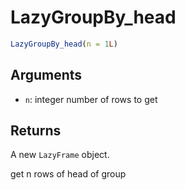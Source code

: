 # LazyGroupBy_head

```r
LazyGroupBy_head(n = 1L)
```

## Arguments

- `n`: integer number of rows to get

## Returns

A new `LazyFrame` object.

get n rows of head of group